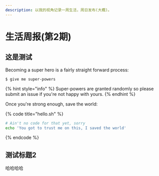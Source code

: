 ```yaml
---
description: 以我的视角记录一周生活，周日发布(大概)。
---
```


# 生活周报\(第2期\)

## 这是测试

Becoming a super hero is a fairly straight forward process:

```
$ give me super-powers
```

{% hint style="info" %}
 Super-powers are granted randomly so please submit an issue if you're not happy with yours.
{% endhint %}

Once you're strong enough, save the world:

{% code title="hello.sh" %}
```bash
# Ain't no code for that yet, sorry
echo 'You got to trust me on this, I saved the world'
```
{% endcode %}

## 测试标题2

哈哈哈哈

